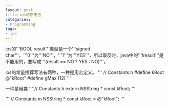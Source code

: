 ```yaml
---
layout: post
title:ios的惯用法
categories:
- Programming
tags:
- ios
---
```


ios的'''BOOL result'''类型是一个'''signed char'''，'''0'''为'''NO'''，'''1'''为'''YES'''，所以取反时，java中的'''!result'''是不能用的，要写成'''(result == NO ? YES : NO)'''。

ios的常量推荐写法有两种，一种是用宏定义。
'''
// Constants.h
#define kRoot @"kRoot"
#define gMax (12)
'''

一种是用类
'''
// Constants.h
extern NSString * const kRoot;
'''

'''
// Constants.m
NSString * const kRoot = @"kRoot";
'''
